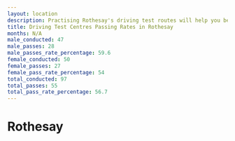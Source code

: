 ```yaml
---
layout: location
description: Practising Rothesay's driving test routes will help you become more confident in your gear-changing abilities.
title: Driving Test Centres Passing Rates in Rothesay
months: N/A
male_conducted: 47
male_passes: 28
male_passes_rate_percentage: 59.6
female_conducted: 50
female_passes: 27
female_pass_rate_percentage: 54
total_conducted: 97
total_passes: 55
total_pass_rate_percentage: 56.7
---
```


# Rothesay
